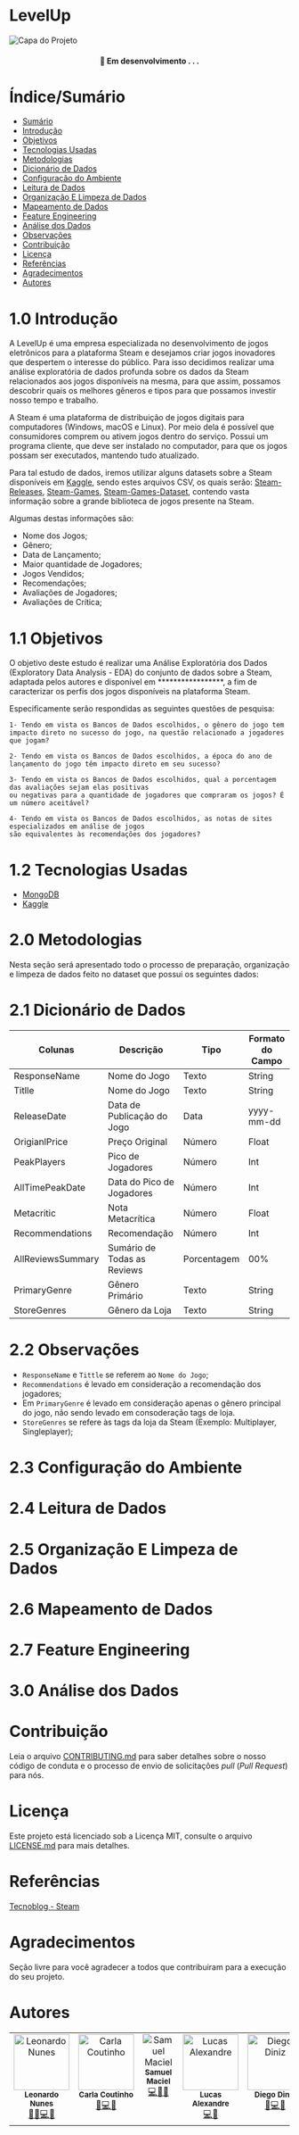 # LevelUp

![Capa do Projeto](https://as1.ftcdn.net/v2/jpg/02/60/32/86/1000_F_260328666_ZvdyDkFCAihdLyly8Xb5KGOY3eWIv61K.jpg)


<h4 align="center"> 
	🚧  Em desenvolvimento . . .
</h4>

# Índice/Sumário
* [Sumário](#índice/sumário)
* [Introdução](#introdução)
* [Objetivos](#objetivos)
* [Tecnologias Usadas](#tecnologias-usadas)
* [Metodologias](#metodologias)
* [Dicionário de Dados](#Dicionário-de-Dados)
* [Configuração do Ambiente](#Configuração-do-Ambiente)
* [Leitura de Dados](#Leitura-de-Dados)
* [Organização E Limpeza de Dados](#Organização-E-Limpeza-de-Dados)
* [Mapeamento de Dados](#Mapeamento-de-Dados)
* [Feature Engineering](#Feature-Engineering)
* [Análise dos Dados](#Análise-dos-Dados)
* [Observações](#Observações)
* [Contribuição](#contribuição)
* [Licença](#licença)
* [Referências](#Referências)
* [Agradecimentos](#agradecimentos)
* [Autores](#autores)



# 1.0 Introdução
A LevelUp é uma empresa especializada no desenvolvimento de jogos eletrônicos para a plataforma Steam e desejamos criar jogos inovadores que despertem o interesse do público. Para isso decidimos realizar uma análise exploratória de dados profunda sobre os dados da Steam relacionados aos jogos disponíveis na mesma, para que assim, possamos descobrir quais os melhores gêneros e tipos para que possamos investir nosso tempo e trabalho. 

A Steam é uma plataforma de distribuição de jogos digitais para computadores (Windows, macOS e Linux). Por meio dela é possível que consumidores comprem ou ativem jogos dentro do serviço. Possui um programa cliente, que deve ser instalado no computador, para que os jogos possam ser executados, mantendo tudo atualizado. 

Para tal estudo de dados, iremos utilizar alguns datasets sobre a Steam disponíveis em [Kaggle](https://www.kaggle.com/), sendo estes arquivos CSV, os quais serão:
 [Steam-Releases](https://www.kaggle.com/datasets/whigmalwhim/steam-releases), [Steam-Games](https://www.kaggle.com/datasets/thedevastator/get-your-game-on-metacritic-recommendations-and), [Steam-Games-Dataset](https://www.kaggle.com/datasets/nikatomashvili/steam-games-dataset), contendo vasta informação sobre a grande biblioteca de jogos presente na Steam.

Algumas destas informações são:
* Nome dos Jogos;
* Gênero;
* Data de Lançamento;
* Maior quantidade de Jogadores;
* Jogos Vendidos;
* Recomendações;
* Avaliações de Jogadores;
* Avaliações de Crítica;

# 1.1 Objetivos

O objetivo deste estudo é realizar uma Análise Exploratória dos Dados (Exploratory Data Analysis - EDA) do conjunto de dados sobre a Steam, adaptada pelos autores e disponível em *****************, a fim de caracterizar os perfis dos jogos disponíveis na plataforma Steam. 

Especificamente serão respondidas as seguintes questões de pesquisa:

    1- Tendo em vista os Bancos de Dados escolhidos, o gênero do jogo tem
    impacto direto no sucesso do jogo, na questão relacionado a jogadores que jogam?

    2- Tendo em vista os Bancos de Dados escolhidos, a época do ano de lançamento do jogo têm impacto direto em seu sucesso?

    3- Tendo em vista os Bancos de Dados escolhidos, qual a porcentagem das avaliações sejam elas positivas
    ou negativas para a quantidade de jogadores que compraram os jogos? É um número aceitável? 

    4- Tendo em vista os Bancos de Dados escolhidos, as notas de sites especializados em análise de jogos
    são equivalentes às recomendações dos jogadores?


# 1.2 Tecnologias Usadas

- [MongoDB](https://www.mongodb.com/pt-br)
- [Kaggle](https://www.kaggle.com/)

# 2.0 Metodologias
Nesta seção será apresentado todo o processo de preparação, organização e limpeza de dados feito no dataset que possui os seguintes dados:


# 2.1 Dicionário de Dados

 Colunas | Descrição  |  Tipo   |  Formato do Campo
--------- | ------ | ------ | ------
ResponseName     | Nome do Jogo   |  Texto  |  String
Titlle          | Nome do Jogo    |  Texto   | String
ReleaseDate    | Data de Publicação do Jogo    | Data   |  yyyy-mm-dd
OrigianlPrice  | Preço Original   |  Número   | Float
PeakPlayers |  Pico de Jogadores    | Número   | Int
AllTimePeakDate | Data do Pico de Jogadores | Número   | Int
Metacritic    | Nota Metacrítica  | Número  | Float
Recommendations  | Recomendação  | Número  | Int
AllReviewsSummary | Sumário de Todas as Reviews  | Porcentagem  |  00%
PrimaryGenre | Gênero Primário  |  Texto  | String
StoreGenres  | Gênero da Loja   |  Texto  | String

# 2.2 Observações
* `ResponseName` e `Tittle` se referem ao `Nome do Jogo`;
* `Recommendations` é levado em consideração a recomendação dos jogadores;
* Em `PrimaryGenre` é levado em consideração apenas o gênero principal do jogo, não sendo levado em consoderação tags de loja.
* `StoreGenres` se refere às tags da loja da Steam (Exemplo: Multiplayer, Singleplayer);

# 2.3 Configuração do Ambiente

# 2.4 Leitura de Dados

# 2.5 Organização E Limpeza de Dados

# 2.6 Mapeamento de Dados

# 2.7 Feature Engineering

# 3.0 Análise dos Dados


# Contribuição

Leia o arquivo [CONTRIBUTING.md](CONTRIBUTING.md) para saber detalhes sobre o nosso código de conduta e o processo de envio de solicitações *pull* (*Pull Request*) para nós.


# Licença

Este projeto está licenciado sob a Licença MIT,  consulte o arquivo [LICENSE.md](LICENSE.md) para mais detalhes.


# Referências
[Tecnoblog - Steam](https://tecnoblog.net/responde/o-que-e-steam-tudo-sobre-a-loja-valve/)

# Agradecimentos

Seção livre para você agradecer a todos que contribuiram para a execução do seu projeto.


# Autores

<!-- ALL-CONTRIBUTORS-LIST:START - Do not remove or modify this section -->
<!-- prettier-ignore-start -->
<!-- markdownlint-disable -->
<table>
  <tbody>
    <tr>
      <td align="center" valign="top" width="14.28%"><img src="https://avatars.githubusercontent.com/u/111711621?v=4" width="100px;" alt="Leonardo Nunes"/><br /><sub><b>Leonardo Nunes</b></sub></a><br /><a href="https://github.com/sLeoNunes" title="Readme, Documentation, Ideas, Search">📝📖💻🤔</a>
      <td align="center" valign="top" width="14.28%"><img src="https://avatars.githubusercontent.com/u/85580881?v=4" width="100px;" alt="Carla Coutinho"/><br /><sub><b>Carla Coutinho</b></sub></a><br /><a href="https://github.com/MonHardy" title="Documentation, Ideas, Search">📖💻🤔</a></td>
      <td align="center" valign="top" width="14.28%"><img src="https://avatars.githubusercontent.com/u/130943420?v=4" alt="Samuel Maciel"/><br /><sub><b>Samuel Maciel</b></sub></a><br /><a href="https://github.com/Sn0wSA" title="Search, Ideas, Bug Report">💻🤔🐛</a></td>
      <td align="center" valign="top" width="14.28%"><img src="https://avatars.githubusercontent.com/u/80545302?v=4" width="100px;" alt="Lucas Alexandre"/><br /><sub><b>Lucas Alexandre</b></sub></a><br /><a href="https://github.com/Lucas-AlexNK" title="Search, Ideas">💻🤔</a></td>
      <td align="center" valign="top" width="14.28%"><img src="https://avatars.githubusercontent.com/u/113992861?v=4" width="100px;" alt="Diego Diniz"/><br /><sub><b>Diego Diniz</b></sub></a><br /><a href="https://github.com/DiegoDiniz59" title="Readme, Search, Ideas">📝💻🤔</a></td>
      <td align="center" valign="top" width="14.28%"><img src="https://avatars.githubusercontent.com/u/89555246?s=400&u=51041b9b462ada2485b67ba84d947db1239b2835&v=4" width="100px;" alt="Gabriel Gontijo"/><br /><sub><b>Gabriel Gontijo</b></sub></a><br /><a href="https://github.com/Gontijo23" title="Bug Report, Search, Ideas">🐛💻🤔</a>
    </tr>

